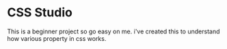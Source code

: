 # CSS Studio
This is a beginner project so go easy on me. i've created this to understand how various property in css works.

